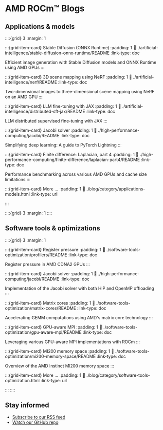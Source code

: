 <head>
  <meta charset="UTF-8">
  <meta name="description" content="AMD ROCm™ software blogs">
  <meta name="keywords" content="AMD GPU, MI300, MI250, ROCm, blog">
  <title>ROCm Blogs</title>
</head>

<h1><a href="blog/atom.xml"><i class="fa fa-rss fa-rotate-270"></i></a> AMD ROCm™ Blogs</h1>

<h2>Applications & models </h2>

::::{grid} 3
:margin: 1

:::{grid-item-card} Stable Diffusion (ONNX Runtime)
:padding: 1
:link: ./artificial-intelligence/stable-diffusion-onnx-runtime/README
:link-type: doc

Efficient image generation with Stable Diffusion models and ONNX Runtime using AMD GPUs
:::

:::{grid-item-card} 3D scene mapping using NeRF
:padding: 1
:link: ./artificial-intelligence/nerf/README
:link-type: doc

Two-dimensional images to three-dimensional scene mapping using NeRF on an AMD GPU
:::

:::{grid-item-card} LLM fine-tuning with JAX
:padding: 1
:link: ./artificial-intelligence/distributed-sft-jax/README
:link-type: doc

LLM distributed supervised fine-tuning with JAX
:::

:::{grid-item-card} Jacobi solver
:padding: 1
:link: ./high-performance-computing/jacobi/README
:link-type: doc

Simplifying deep learning: A guide to PyTorch Lightning
:::

:::{grid-item-card} Finite difference: Laplacian, part 4
:padding: 1
:link: ./high-performance-computing/finite-difference/laplacian-part4/README
:link-type: doc

Performance benchmarking across various AMD GPUs and cache size limitations
:::

:::{grid-item-card} More ...
:padding: 1
:link: ./blog/category/applications-models.html
:link-type: url

:::

::::{grid} 3
:margin: 1
::::

<h2>Software tools & optimizations</h2>

::::{grid} 3
:margin: 1

:::{grid-item-card} Register pressure
:padding: 1
:link: ./software-tools-optimization/profilers/README
:link-type: doc

Register pressure in AMD CDNA2 GPUs
:::

:::{grid-item-card} Jacobi solver
:padding: 1
:link: ./high-performance-computing/jacobi/README
:link-type: doc

Implementation of the Jacobi solver with both HIP and OpenMP offloading
:::

:::{grid-item-card} Matrix cores
:padding: 1
:link: ./software-tools-optimization/matrix-cores/README
:link-type: doc

Accelerating GEMM computations using AMD's matrix core technology
:::

:::{grid-item-card} GPU-aware MPI
:padding: 1
:link: ./software-tools-optimization/gpu-aware-mpi/README
:link-type: doc

Leveraging various GPU-aware MPI implementations with ROCm
:::

:::{grid-item-card} MI200 memory space
:padding: 1
:link: ./software-tools-optimization/mi200-memory-space/README
:link-type: doc

Overview of the AMD Instinct MI200 memory space
:::

:::{grid-item-card} More ...
:padding: 1
:link: ./blog/category/software-tools-optimization.html
:link-type: url

:::
::::

<h2> Stay informed</h2>
<ul>
  <li><a href="blog/atom.xml"> Subscribe to our <i class="fa fa-rss fa-rotate-270"></i> RSS feed</a></li>
  <li><a href="https://github.com/ROCm/rocm-blogs"> Watch our GitHub repo </a></li>
</ul>
